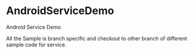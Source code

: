 # AndroidServiceDemo
Android Service Demo

All the Sample is branch specific and checkout to other branch of different sample code for service.
